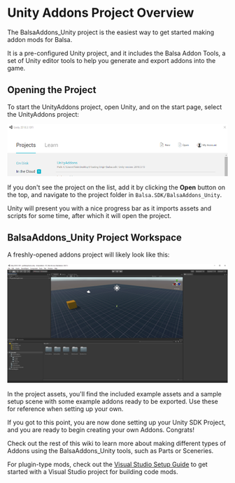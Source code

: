 # Unity Addons Project Overview
The BalsaAddons_Unity project is the easiest way to get started making addon mods for Balsa.

It is a pre-configured Unity project, and it includes the Balsa Addon Tools, a set of Unity editor tools to help you generate and export addons into the game.

## Opening the Project

To start the UnityAddons project, open Unity, and on the start page, select the UnityAddons project:

![](images/openunityaddonsproject.png)

If you don't see the project on the list, add it by clicking the **Open** button on the top, and navigate to the project folder in `Balsa.SDK/BalsaAddons_Unity`.

Unity will present you with a nice progress bar as it imports assets and scripts for some time, after which it will open the project.


## BalsaAddons_Unity Project Workspace

A freshly-opened addons project will likely look like this:

![](images/unityaddonsprojectworkspace.png)


In the project assets, you'll find the included example assets and a sample setup scene with some example addons ready to be exported. Use these for reference when setting up your own.


If you got to this point, you are now done setting up your Unity SDK Project, and you are ready to begin creating your own Addons. Congrats!

Check out the rest of this wiki to learn more about making different types of Addons using the BalsaAddons_Unity tools, such as Parts or Sceneries.




For plugin-type mods, check out the [Visual Studio Setup Guide](balsaworks.vsSetup.md) to get started with a Visual Studio project for building code mods.




